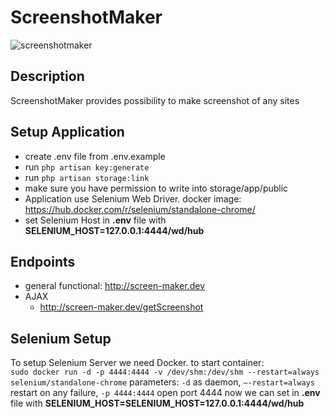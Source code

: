 # ScreenshotMaker
![screenshotmaker](https://user-images.githubusercontent.com/5629860/30274764-899423fa-9707-11e7-86d0-b98886184a6c.png)
## Description
ScreenshotMaker provides possibility to make screenshot of any sites

## Setup Application
* create .env file from .env.example
* run ```php artisan key:generate```
* run ```php artisan storage:link```
* make sure you have permission to write into storage/app/public
* Application use Selenium Web Driver.
docker image: https://hub.docker.com/r/selenium/standalone-chrome/
* set Selenium Host in **.env** file with **SELENIUM_HOST=127.0.0.1:4444/wd/hub**

## Endpoints
* general functional: http://screen-maker.dev
* AJAX  
  * http://screen-maker.dev/getScreenshot

## Selenium Setup
To setup Selenium Server we need Docker.
to start container:<br>
```sudo docker run -d -p 4444:4444 -v /dev/shm:/dev/shm --restart=always selenium/standalone-chrome```
parameters: ```-d``` as daemon, ```—-restart=always``` restart on any failure, ```-p 4444:4444``` open port 4444
now we can set in **.env** file with **SELENIUM_HOST=SELENIUM_HOST=127.0.0.1:4444/wd/hub**
